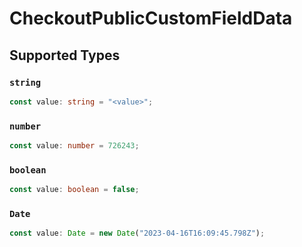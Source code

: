# CheckoutPublicCustomFieldData


## Supported Types

### `string`

```typescript
const value: string = "<value>";
```

### `number`

```typescript
const value: number = 726243;
```

### `boolean`

```typescript
const value: boolean = false;
```

### `Date`

```typescript
const value: Date = new Date("2023-04-16T16:09:45.798Z");
```


